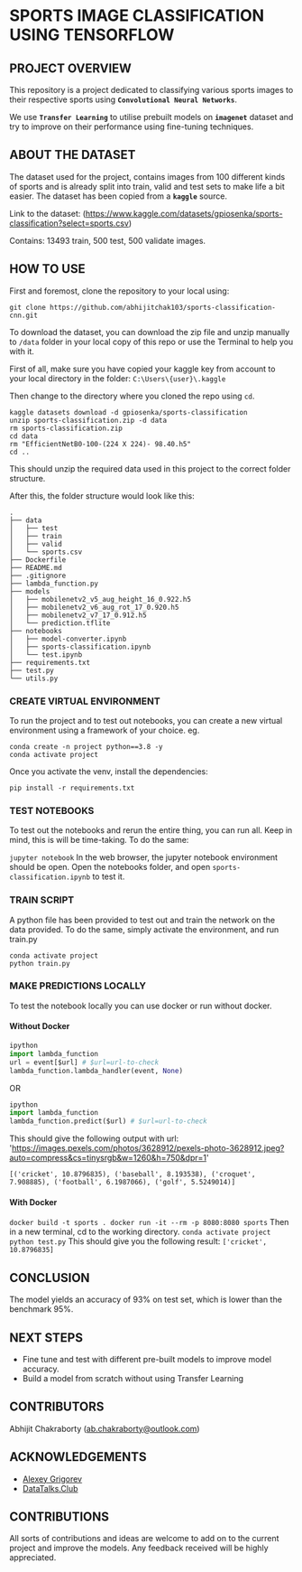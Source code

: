 # SPORTS IMAGE CLASSIFICATION USING TENSORFLOW

## PROJECT OVERVIEW

This repository is a project dedicated to classifying various sports images to their respective sports using __`Convolutional Neural Networks`__.

We use __`Transfer Learning`__ to utilise prebuilt models on __`imagenet`__ dataset and try to improve on their performance using fine-tuning techniques.

## ABOUT THE DATASET

The dataset used for the project, contains images from 100 different kinds of sports and is already split into train, valid and test sets to make life a bit easier. The dataset has been copied from a __`kaggle`__ source.

Link to the dataset: (https://www.kaggle.com/datasets/gpiosenka/sports-classification?select=sports.csv)

Contains: 13493 train, 500 test, 500 validate images.

## HOW TO USE

First and foremost, clone the repository to your local using:

`git clone https://github.com/abhijitchak103/sports-classification-cnn.git`

To download the dataset, you can download the zip file and unzip manually to `/data` folder in your local copy of this repo or use the Terminal to help you with it.

First of all, make sure you have copied your kaggle key from account to your local directory in the folder: 
`C:\Users\{user}\.kaggle`

Then change to the directory where you cloned the repo using `cd`.
```
kaggle datasets download -d gpiosenka/sports-classification
unzip sports-classification.zip -d data
rm sports-classification.zip
cd data
rm "EfficientNetB0-100-(224 X 224)- 98.40.h5"
cd ..
```

This should unzip the required data used in this project to the correct folder structure.

After this, the folder structure would look like this:
```
.
├── data
│   ├── test
│   ├── train
│   ├── valid
│   └── sports.csv
├── Dockerfile
├── README.md
├── .gitignore
├── lambda_function.py
├── models
│   ├── mobilenetv2_v5_aug_height_16_0.922.h5
│   ├── mobilenetv2_v6_aug_rot_17_0.920.h5
│   ├── mobilenetv2_v7_17_0.912.h5
│   └── prediction.tflite
├── notebooks
│   ├── model-converter.ipynb
│   ├── sports-classification.ipynb
│   └── test.ipynb
├── requirements.txt
├── test.py
└── utils.py
```

### CREATE VIRTUAL ENVIRONMENT

To run the project and to test out notebooks, you can create a new virtual environment using a framework of your choice. eg.
```
conda create -n project python==3.8 -y
conda activate project
```
Once you activate the venv, install the dependencies:
```
pip install -r requirements.txt
```

### TEST NOTEBOOKS

To test out the notebooks and rerun the entire thing, you can run all. Keep in mind, this is will be time-taking. 
To do the same:

`
jupyter notebook
`
In the web browser, the jupyter notebook environment should be open. Open the notebooks folder, and open `sports-classification.ipynb` to test it.

### TRAIN SCRIPT

A python file has been provided to test out and train the network on the data provided. To do the same, simply activate the environment, and run train.py

```
conda activate project
python train.py
```

### MAKE PREDICTIONS LOCALLY

To test the notebook locally you can use docker or run without docker.

#### Without Docker

```python
ipython
import lambda_function
url = event[$url] # $url=url-to-check
lambda_function.lambda_handler(event, None)
```
OR
```python
ipython
import lambda_function
lambda_function.predict($url) # $url=url-to-check
```
This should give the following output with url: 
'https://images.pexels.com/photos/3628912/pexels-photo-3628912.jpeg?auto=compress&cs=tinysrgb&w=1260&h=750&dpr=1'

`
[('cricket', 10.8796835),
 ('baseball', 8.193538),
 ('croquet', 7.908885),
 ('football', 6.1987066),
 ('golf', 5.5249014)]
`

#### With Docker

`
docker build -t sports .
docker run -it --rm -p 8080:8080 sports
`
Then in a new terminal, cd to the working directory.
`
conda activate project
python test.py
`
This should give you the following result:
`['cricket', 10.8796835]`

## CONCLUSION

The model yields an accuracy of 93% on test set, which is lower than the benchmark 95%. 

## NEXT STEPS

- Fine tune and test with different pre-built models to improve model accuracy.
- Build a model from scratch without using Transfer Learning

## CONTRIBUTORS

Abhijit Chakraborty (ab.chakraborty@outlook.com)

## ACKNOWLEDGEMENTS

- [Alexey Grigorev](https://github.com/alexeygrigorev)
- [DataTalks.Club](https://datatalks.club/)

## CONTRIBUTIONS

All sorts of contributions and ideas are welcome to add on to the current project and improve the models. Any feedback received will be highly appreciated.

